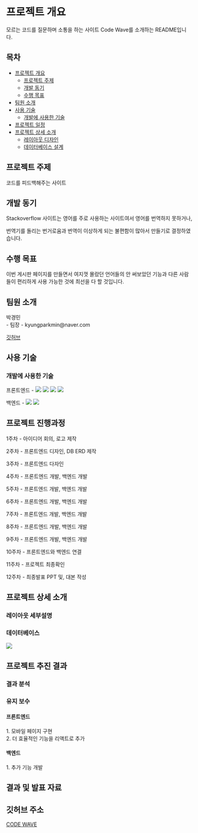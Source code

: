# 프로젝트 개요
<p>
  모르는 코드를 질문하며 소통을 하는 사이트 Code Wave를 소개하는 README입니다.
</p>


## 목차
* <a href="#프로젝트-개요">프로젝트 개요</a>
  - <a href="#프로젝트-주제">프로젝트 주제</a>
  - <a href="#개발-동기">개발 동기</a>
  - <a href="#수행-목표">수행 목표</a>
* <a href="#팀원-소개">팀원 소개</a>
* <a href="#사용-기술">사용 기술</a>
  - <a href="#개발에-사용한-기술">개발에 사용한 기술</a>
* <a href="#프로젝트-일정">프로젝트 일정</a>
* <a href="#프로젝트-상세-소개">프로젝트 상세 소개</a>
  - <a href="#레이아웃-디자인">레이아웃 디자인</a>
  - <a href="#데이터베이스-설계">데이터베이스 설계</a>

## 프로젝트 주제
<p>
   코드를 피드백해주는 사이트
</p>

## 개발 동기
<p> Stackoverflow 사이트는 영어를 주로 사용하는 사이트여서 영어를 번역하지 못하거나,</p>
<p> 번역기를 돌리는 번거로움과 번역이 이상하게 되는 불편함이 많아서 만들기로 결정하였습니다.</p>

## 수행 목표
<p>
이번 게시판 페이지를 만들면서 여지껏 몰랐던 언어들의 안 써보았던 기능과 다른 사람들이 편리하게 사용 가능한 것에 최선을 다 할 것입니다.
</p>

## 팀원 소개

<p>박경민 <br />
- 팀장
- kyungparkmin@naver.com
</p>
<a href="github.com/kyungparkmin">깃허브</a>


## 사용 기술
### 개발에 사용한 기술
<p>
프론트엔드 - 
<img src="https://img.shields.io/badge/React-61DAFB?style=flat-square&logo=React&logoColor=white"/></img>
<img src="https://img.shields.io/badge/CSS-1572B6?style=flat-square&logo=CSS3&logoColor=white"/></img>
<img src="https://img.shields.io/badge/XD-FF61F6?style=flat-square&logo=Adobe XD&logoColor=white"/></img>
<img src="https://img.shields.io/badge/PhotoShop-31A8FF?style=flat-square&logo=Adobe Photoshop&logoColor=white"/></img>
</p>
<p>백엔드 -
<img src="https://img.shields.io/badge/Express-000000?style=flat-square&logo=Express&logoColor=white"/></img>
<img src="https://img.shields.io/badge/MariaDB-003545?style=flat-square&logo=MariaDB&logoColor=white"/></img>
</p>

## 프로젝트 진행과정

<p>1주차 - 아이디어 회의, 로고 제작</p>
<p>2주차 - 프론트엔드 디자인, DB ERD 제작</p>
<p>3주차 - 프론트엔드 다자인</p>
<p>4주차 - 프론트엔드 개발, 백엔드 개발</p>
<p>5주차 - 프론트엔드 개발, 백엔드 개발</p>
<p>6주차 - 프론트엔드 개발, 백엔드 개발</p>
<p>7주차 - 프론트엔드 개발, 백엔드 개발</p>
<p>8주차 - 프론트엔드 개발, 백엔드 개발</p>
<p>9주차 - 프론트엔드 개발, 백엔드 개발</p>
<p>10주차 - 프론트엔드와 백엔드 연결</p>
<p>11주차 - 프로젝트 최종확인</p>
<p>12주차 - 최종발표 PPT 및, 대본 작성</p>

## 프로젝트 상세 소개

### 레이아웃 세부설명


### 데이터베이스
<img src="https://spaghetti-listener.s3.ap-northeast-2.amazonaws.com/public/erd.png"></img>

## 프로젝트 추진 결과

### 결과 분석

### 유지 보수
  #### 프론트엔드
  <p> 
  1. 모바일 페이지 구현 <br />
  2. 더 효율적인 기능을 리액트로 추가
  </p>
  
  #### 백엔드
  <p>
  1. 추가 기능 개발
  </p>
  
## 결과 및 발표 자료

## 깃허브 주소
<a href="https://github.com/gbsw-spaghetti-coder">
  CODE WAVE
</a>

